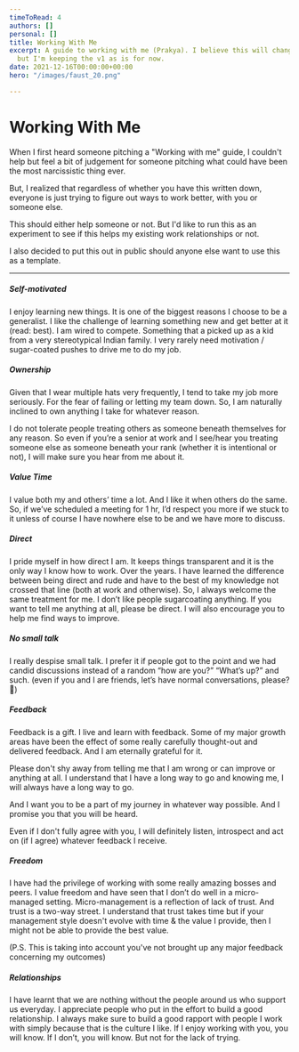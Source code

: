 ```yaml
---
timeToRead: 4
authors: []
personal: []
title: Working With Me
excerpt: A guide to working with me (Prakya). I believe this will change over time
  but I'm keeping the v1 as is for now.
date: 2021-12-16T00:00:00+00:00
hero: "/images/faust_20.png"

---
```

# Working With Me

When I first heard someone pitching a "Working with me" guide, I couldn't help but feel a bit of judgement for someone pitching what could have been the most narcissistic thing ever.

But, I realized that regardless of whether you have this written down, everyone is just trying to figure out ways to work better, with you or someone else.

This should either help someone or not. But I'd like to run this as an experiment to see if this helps my existing work relationships or not. 

I also decided to put this out in public should anyone else want to use this as a template. 

***

##### Self-motivated

I enjoy learning new things. It is one of the biggest reasons I choose to be a generalist. I like the challenge of learning something new and get better at it (read: best). I am wired to compete. Something that a picked up as a kid from a very stereotypical Indian family. I very rarely need motivation / sugar-coated pushes to drive me to do my job.

##### Ownership

Given that I wear multiple hats very frequently, I tend to take my job more seriously. For the fear of failing or letting my team down. So, I am naturally inclined to own anything I take for whatever reason.

I do not tolerate people treating others as someone beneath themselves for any reason. So even if you’re a senior at work and I see/hear you treating someone else as someone beneath your rank (whether it is intentional or not), I will make sure you hear from me about it. 

##### Value Time

I value both my and others’ time a lot. And I like it when others do the same. So, if we’ve scheduled a meeting for 1 hr, I’d respect you more if we stuck to it unless of course I have nowhere else to be and we have more to discuss.

##### Direct

I pride myself in how direct I am. It keeps things transparent and it is the only way I know how to work. Over the years. I have learned the difference between being direct and rude and have to the best of my knowledge not crossed that line (both at work and otherwise). So, I always welcome the same treatment for me. I don’t like people sugarcoating anything. If you want to tell me anything at all, please be direct. I will also encourage you to help me find ways to improve.

##### No small talk

I really despise small talk. I prefer it if people got to the point and we had candid discussions instead of a random “how are you?” “What’s up?” and such. (even if you and I are friends, let’s have normal conversations, please? 🥲)

##### Feedback

Feedback is a gift. I live and learn with feedback. Some of my major growth areas have been the effect of some really carefully thought-out and delivered feedback. And I am eternally grateful for it.

Please don't shy away from telling me that I am wrong or can improve or anything at all. I understand that I have a long way to go and knowing me, I will always have a long way to go.

And I want you to be a part of my journey in whatever way possible. And I promise you that you will be heard.

Even if I don't fully agree with you, I will definitely listen, introspect and act on (if I agree) whatever feedback I receive.

##### Freedom

I have had the privilege of working with some really amazing bosses and peers. I value freedom and have seen that I don’t do well in a micro-managed setting. Micro-management is a reflection of lack of trust. And trust is a two-way street. I understand that trust takes time but if your management style doesn't evolve with time & the value I provide, then I might not be able to provide the best value.

(P.S. This is taking into account you've not brought up any major feedback concerning my outcomes)

##### Relationships

I have learnt that we are nothing without the people around us who support us everyday. I appreciate people who put in the effort to build a good relationship. I always make sure to build a good rapport with people I work with simply because that is the culture I like. If I enjoy working with you, you will know. If I don’t, you will know. But not for the lack of trying.